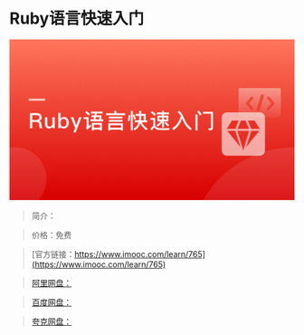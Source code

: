 # Ruby语言快速入门

![img](../../assets/5fe442f7000139c705400304.jpg)

> 简介：

> 价格：免费

> [官方链接：https://www.imooc.com/learn/765](https://www.imooc.com/learn/765)

> [阿里网盘：]()

> [百度网盘：]()

> [夸克网盘：]()
